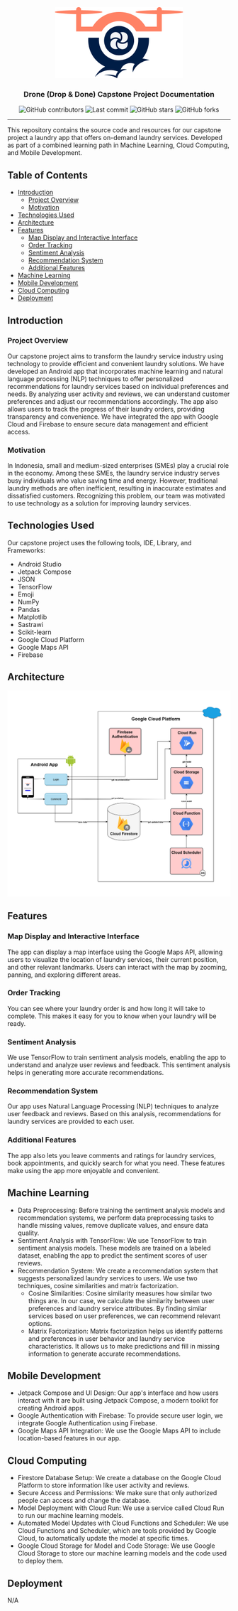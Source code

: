 <p align="center">
  <img src="https://github.com/Ndy-S/Drone-Capstone-Repo/blob/main/Mobile%20Development/DropDone/app/src/main/res/drawable/ic_drone.png" alt="Drone (Drop & Done Documentation)">
</p>

<h3 align="center">Drone (Drop & Done) Capstone Project Documentation</h3>

<div align="center">
  
  ![GitHub contributors](https://img.shields.io/github/contributors/Ndy-S/Drone-Capstone-Repo)
  ![Last commit](https://img.shields.io/github/last-commit/Ndy-S/Drone-Capstone-Repo)
  ![GitHub stars](https://img.shields.io/github/stars/Ndy-S/Drone-Capstone-Repo?style=social)
  ![GitHub forks](https://img.shields.io/github/forks/Ndy-S/Drone-Capstone-Repo?style=social)
  
</div>

---

This repository contains the source code and resources for our capstone project a laundry app that offers on-demand laundry services. Developed as part of a combined learning path in Machine Learning, Cloud Computing, and Mobile Development.

## Table of Contents
- [Introduction](#introduction)
	- [Project Overview](#project-overview)
	- [Motivation](#motivation)
- [Technologies Used](#technologies-used)
- [Architecture](#architecture)
- [Features](#features)
  - [Map Display and Interactive Interface](#map-display-and-interactive-interface)
  - [Order Tracking](#order-tracking)
  - [Sentiment Analysis](#sentiment-analysis)
  - [Recommendation System](#recommendation-system)
  - [Additional Features](#additional-features)
- [Machine Learning](#machine-learning)
- [Mobile Development](#mobile-development)
- [Cloud Computing](#cloud-computing)
- [Deployment](#deployment)

## Introduction
### Project Overview
Our capstone project aims to transform the laundry service industry using technology to provide efficient and convenient laundry solutions. We have developed an Android app that incorporates machine learning and natural language processing (NLP) techniques to offer personalized recommendations for laundry services based on individual preferences and needs. By analyzing user activity and reviews, we can understand customer preferences and adjust our recommendations accordingly. The app also allows users to track the progress of their laundry orders, providing transparency and convenience. We have integrated the app with Google Cloud and Firebase to ensure secure data management and efficient access.

### Motivation
In Indonesia, small and medium-sized enterprises (SMEs) play a crucial role in the economy. Among these SMEs, the laundry service industry serves busy individuals who value saving time and energy. However, traditional laundry methods are often inefficient, resulting in inaccurate estimates and dissatisfied customers. Recognizing this problem, our team was motivated to use technology as a solution for improving laundry services.

## Technologies Used
Our capstone project uses the following tools, IDE, Library, and Frameworks:
* Android Studio
* Jetpack Compose
* JSON
* TensorFlow
* Emoji
* NumPy
* Pandas
* Matplotlib
* Sastrawi
* Scikit-learn
* Google Cloud Platform
* Google Maps API
* Firebase

## Architecture
<img src="https://github.com/Ndy-S/Drone-Capstone-Repo/blob/main/architecture_diagram.png" alt="Architecture Diagram" width="700">


## Features
### Map Display and Interactive Interface
The app can display a map interface using the Google Maps API, allowing users to visualize the location of laundry services, their current position, and other relevant landmarks. Users can interact with the map by zooming, panning, and exploring different areas.

### Order Tracking
You can see where your laundry order is and how long it will take to complete. This makes it easy for you to know when your laundry will be ready.

### Sentiment Analysis
We use TensorFlow to train sentiment analysis models, enabling the app to understand and analyze user reviews and feedback. This sentiment analysis helps in generating more accurate recommendations.

### Recommendation System
Our app uses Natural Language Processing (NLP) techniques to analyze user feedback and reviews. Based on this analysis, recommendations for laundry services are provided to each user.

### Additional Features
The app also lets you leave comments and ratings for laundry services, book appointments, and quickly search for what you need. These features make using the app more enjoyable and convenient.

## Machine Learning
* Data Preprocessing: Before training the sentiment analysis models and recommendation systems, we perform data preprocessing tasks to handle missing values, remove duplicate values, and ensure data quality.
* Sentiment Analysis with TensorFlow: We use TensorFlow to train sentiment analysis models. These models are trained on a labeled dataset, enabling the app to predict the sentiment scores of user reviews.
* Recommendation System: We create a recommendation system that suggests personalized laundry services to users. We use two techniques, cosine similarities and matrix factorization.
  * Cosine Similarities: Cosine similarity measures how similar two things are. In our case, we calculate the similarity between user preferences and laundry service attributes. By finding similar services based on user preferences, we can recommend relevant options.
  * Matrix Factorization: Matrix factorization helps us identify patterns and preferences in user behavior and laundry service characteristics. It allows us to make predictions and fill in missing information to generate accurate recommendations.

## Mobile Development
* Jetpack Compose and UI Design: Our app's interface and how users interact with it are built using Jetpack Compose, a modern toolkit for creating Android apps.
* Google Authentication with Firebase: To provide secure user login, we integrate Google Authentication using Firebase.
* Google Maps API Integration: We use the Google Maps API to include location-based features in our app.

## Cloud Computing
* Firestore Database Setup: We create a database on the Google Cloud Platform to store information like user activity and reviews.
* Secure Access and Permissions: We make sure that only authorized people can access and change the database.
* Model Deployment with Cloud Run: We use a service called Cloud Run to run our machine learning models.
* Automated Model Updates with Cloud Functions and Scheduler: We use Cloud Functions and Scheduler, which are tools provided by Google Cloud, to automatically update the model at specific times.
* Google Cloud Storage for Model and Code Storage: We use Google Cloud Storage to store our machine learning models and the code used to deploy them.

## Deployment
N/A
